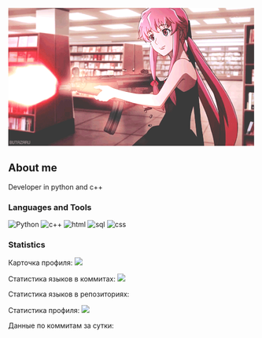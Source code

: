 [![Header](https://github.com/mandalorick/mandalorick/blob/main/assets/KNiu.gif)](https://github.com/mandalorick?tab=repositories)

## About me
Developer in python and c++ 

### Languages and Tools
![Python](https://img.shields.io/badge/-Python-000000?style=for-the-badge&logo=python)
![c++](https://img.shields.io/badge/-c++-000000?style=for-the-badge&logo=c++)
![html](https://img.shields.io/badge/-html-000000?style=for-the-badge&logo=html)
![sql](https://img.shields.io/badge/-sql-000000?style=for-the-badge&logo=sql)
![css](https://img.shields.io/badge/-css-000000?style=for-the-badge&logo=css)


### Statistics
Карточка профиля: 
![](https://github-profile-summary-cards.vercel.app/api/cards/profile-details?username=mandalorick&theme=solarized_dark)

Статистика языков в коммитах:
![](https://github-profile-summary-cards.vercel.app/api/cards/most-commit-language?username=mandalorick&theme=solarized_dark)

Статистика языков в репозиториях:
[](https://github-profile-summary-cards.vercel.app/api/cards/repos-per-language?username=mandalorick&theme=solarized_dark)

Статистика профиля:
![](https://github-profile-summary-cards.vercel.app/api/cards/stats?username=mandalorick&theme=solarized_dark)

Данные по коммитам за сутки:
[](https://github-profile-summary-cards.vercel.app/api/cards/productive-time?username=mandalorick&theme=solarized_dark)